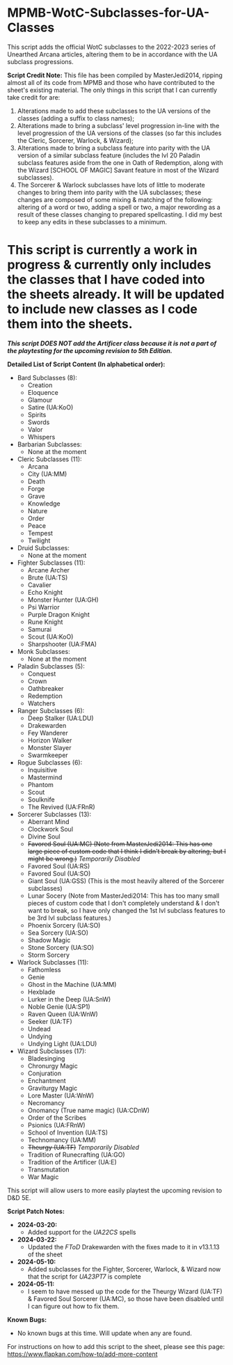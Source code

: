 # MPMB-WotC-Subclasses-for-UA-Classes
This script adds the official WotC subclasses to the 2022-2023 series of Unearthed Arcana articles, altering them to be in accordance with the UA subclass progressions.

**Script Credit Note:**
This file has been compiled by MasterJedi2014, ripping almost all of its code from MPMB and those who have contributed to the sheet's existing material. The only things in this script that I can currently take credit for are:
1. Alterations made to add these subclasses to the UA versions of the classes (adding a suffix to class names);
2. Alterations made to bring a subclass' level progression in-line with the level progression of the UA versions of the classes (so far this includes the Cleric, Sorcerer, Warlock, & Wizard);
3. Alterations made to bring a subclass feature into parity with the UA version of a similar subclass feature (includes the lvl 20 Paladin subclass features aside from the one in Oath of Redemption, along with the Wizard [SCHOOL OF MAGIC] Savant feature in most of the Wizard subclasses).
4. The Sorcerer & Warlock subclasses have lots of little to moderate changes to bring them into parity with the UA subclasses; these changes are composed of some mixing & matching of the following: altering of a word or two, adding a spell or two, a major rewording as a result of these classes changing to prepared spellcasting. I did my best to keep any edits in these subclasses to a minimum.

# This script is currently a work in progress & currently only includes the classes that I have coded into the sheets already. It will be updated to include new classes as I code them into the sheets.
_**This script DOES NOT add the Artificer class because it is not a part of the playtesting for the upcoming revision to 5th Edition.**_

**Detailed List of Script Content (In alphabetical order):**
- Bard Subclasses (8):
  - Creation
  - Eloquence
  - Glamour
  - Satire (UA:KoO)
  - Spirits
  - Swords
  - Valor
  - Whispers
- Barbarian Subclasses:
  - None at the moment
- Cleric Subclasses (11):
  - Arcana
  - City (UA:MM)
  - Death
  - Forge
  - Grave
  - Knowledge
  - Nature
  - Order
  - Peace
  - Tempest
  - Twilight
- Druid Subclasses:
  - None at the moment
- Fighter Subclasses (11):
  - Arcane Archer
  - Brute (UA:TS)
  - Cavalier
  - Echo Knight
  - Monster Hunter (UA:GH)
  - Psi Warrior
  - Purple Dragon Knight
  - Rune Knight
  - Samurai
  - Scout (UA:KoO)
  - Sharpshooter (UA:FMA)
- Monk Subclasses:
  - None at the moment
- Paladin Subclasses (5):
  - Conquest
  - Crown
  - Oathbreaker
  - Redemption
  - Watchers
- Ranger Subclasses (6):
  - Deep Stalker (UA:LDU)
  - Drakewarden
  - Fey Wanderer
  - Horizon Walker
  - Monster Slayer
  - Swarmkeeper
- Rogue Subclasses (6):
  - Inquisitive
  - Mastermind
  - Phantom
  - Scout
  - Soulknife
  - The Revived (UA:FRnR)
- Sorcerer Subclasses (13):
  - Aberrant Mind
  - Clockwork Soul
  - Divine Soul
  - ~~Favored Soul (UA:MC) (Note from MasterJedi2014: This has one large piece of custom code that I think I didn't break by altering, but I might be wrong.)~~ *Temporarily Disabled*
  - Favored Soul (UA:RS)
  - Favored Soul (UA:SO)
  - Giant Soul (UA:GSS) (This is the most heavily altered of the Sorcerer subclasses)
  - Lunar Socery (Note from MasterJedi2014: This has too many small pieces of custom code that I don't completely understand & I don't want to break, so I have only changed the 1st lvl subclass features to be 3rd lvl subclass features.)
  - Phoenix Sorcery (UA:SO)
  - Sea Sorcery (UA:SO)
  - Shadow Magic
  - Stone Sorcery (UA:SO)
  - Storm Sorcery
- Warlock Subclasses (11):
  - Fathomless
  - Genie
  - Ghost in the Machine (UA:MM)
  - Hexblade
  - Lurker in the Deep (UA:SnW)
  - Noble Genie (UA:SP1)
  - Raven Queen (UA:WnW)
  - Seeker (UA:TF)
  - Undead
  - Undying
  - Undying Light (UA:LDU)
- Wizard Subclasses (17):
  - Bladesinging
  - Chronurgy Magic
  - Conjuration
  - Enchantment
  - Graviturgy Magic
  - Lore Master (UA:WnW)
  - Necromancy
  - Onomancy (True name magic) (UA:CDnW)
  - Order of the Scribes
  - Psionics (UA:FRnW)
  - School of Invention (UA:TS)
  - Technomancy (UA:MM)
  - ~~Theurgy (UA:TF)~~ *Temporarily Disabled*
  - Tradition of Runecrafting (UA:GO)
  - Tradition of the Artificer (UA:E)
  - Transmutation
  - War Magic

This script will allow users to more easily playtest the upcoming revision to D&D 5E.

**Script Patch Notes:**
- **2024-03-20:**
  - Added support for the *UA22CS* spells
- **2024-03-22:**
  - Updated the *FToD* Drakewarden with the fixes made to it in v13.1.13 of the sheet
- **2024-05-10:**
  - Added subclasses for the Fighter, Sorcerer, Warlock, & Wizard now that the script for *UA23PT7* is complete
- **2024-05-11:**
  - I seem to have messed up the code for the Theurgy Wizard (UA:TF) & Favored Soul Sorcerer (UA:MC), so those have been disabled until I can figure out how to fix them.

**Known Bugs:**
- No known bugs at this time. Will update when any are found.

For instructions on how to add this script to the sheet, please see this page: https://www.flapkan.com/how-to/add-more-content
